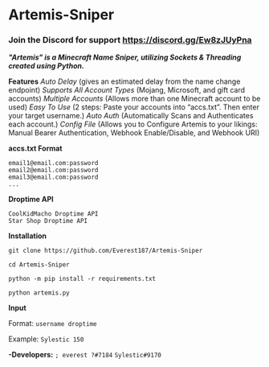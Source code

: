 # Artemis-Sniper

### Join the Discord for support https://discord.gg/Ew8zJUyPna

***"Artemis" is a Minecraft Name Sniper, utilizing Sockets &amp; Threading created using Python.***

**Features**
*Auto Delay*  (gives an estimated delay from the name change endpoint)
*Supports All Account Types*  (Mojang, Microsoft, and gift card accounts)
*Multiple Accounts*  (Allows more than one Minecraft account to be used)
*Easy To Use*  (2 steps: Paste your accounts into “accs.txt”. Then enter your target username.)
*Auto Auth*  (Automatically Scans and Authenticates each account.) 
*Config File* (Allows you to Configure Artemis to your likings: Manual Bearer Authentication, Webhook Enable/Disable, and Webhook URI) 

**accs.txt Format**
```
email1@email.com:password
email2@email.com:password
email3@email.com:password
...
```

**Droptime API**
```
CoolKidMacho Droptime API
Star Shop Droptime API
```

**Installation**

`git clone https://github.com/Everest187/Artemis-Sniper`

`cd Artemis-Sniper`

`python -m pip install -r requirements.txt`

`python artemis.py`

**Input**

Format: `username droptime`

Example: `Sylestic 150`

**-Developers:** `; everest ?#7184` `Sylestic#9170`
